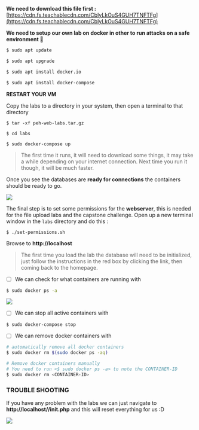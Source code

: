 
**We need to download this file first :** [https://cdn.fs.teachablecdn.com/CbIyLkOuS4GUH7TNFTFg](https://cdn.fs.teachablecdn.com/CbIyLkOuS4GUH7TNFTFg)


**We need to setup our own lab on docker in other to run attacks on a safe environment 🤟**

```bash
$ sudo apt update

$ sudo apt upgrade

$ sudo apt install docker.io

$ sudo apt install docker-compose
```

**RESTART YOUR VM**

Copy the labs to a directory in your system, then open a terminal to that directory

```shell
$ tar -xf peh-web-labs.tar.gz

$ cd labs

$ sudo docker-compose up
```


> The first time it runs, it will need to download some things, it may take a while depending on your internet connection. Next time you run it though, it will be much faster.

Once you see the databases are **ready for connections** the containers should be ready to go.


![](https://cdn.fs.teachablecdn.com/ADNupMnWyR7kCWRvm76Laz/https://cdn.filestackcontent.com/rnRf7tsRG2F9tOIVpKEL)



The final step is to set some permissions for the **webserver**, this is needed for the file upload labs and the capstone challenge. Open up a new terminal window in the `labs` directory and do this :


```shell
$ ./set-permissions.sh
```

Browse to **http://localhost**


> The first time you load the lab the database will need to be initialized, just follow the instructions in the red box by clicking the link, then coming back to the homepage.



- [ ] We can check for what containers are running with

```bash
$ sudo docker ps -a
```


![](https://i.imgur.com/iBE156c.png)


- [ ] We can stop all active containers with

```bash
$ sudo docker-compose stop
```

- [ ] We can remove docker containers with 

```bash
# automatically remove all docker containers
$ sudo docker rm $(sudo docker ps -aq)

# Remove docker containers manually
# You need to run <$ sudo docker ps -a> to note the CONTAINER-ID
$ sudo docker rm <CONTAINER-ID>
```


### **TROUBLE SHOOTING**

If you have any problem with the labs we can just navigate to **http://localhost//init.php** and this will reset everything for us :D


![](https://i.imgur.com/RbGM227.png)
